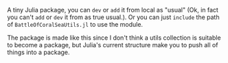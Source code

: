 A tiny Julia package, you can `dev` or `add` it from local as "usual" (Ok, in fact you can't `add` or `dev` it from as true usual.). Or you can just `include` the path of `BattleOfCoralSeaUtils.jl` to use the module.

The package is made like this since I don't think a utils collection is suitable to become a package, but Julia's current structure make you to push all of things into a package.
